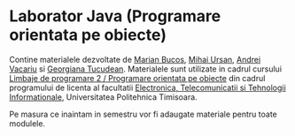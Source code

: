 # Laborator Java (Programare orientata pe obiecte)

Contine materialele dezvoltate de [Marian Bucos](https://datalab.upt.ro/marian-bucos/), [Mihai Ursan](https://datalab.upt.ro/mihai-ursan/), 
[Andrei Vacariu](https://datalab.upt.ro/andrei-vacariu/) si [Georgiana Tucudean](https://datalab.upt.ro/georgiana-tucudean/). Materialele sunt utilizate in cadrul 
cursului [Limbaje de programare 2 / Programare orientata pe obiecte](https://datalab.upt.ro/cursuri/programare-orientata-pe-obiecte/) din cadrul programului de 
licenta al facultatii [Electronica, Telecomunicatii si Tehnologii Informationale](https://etcti.upt.ro/), Universitatea Politehnica Timisoara.

Pe masura ce inaintam in semestru vor fi adaugate materiale pentru toate modulele.
